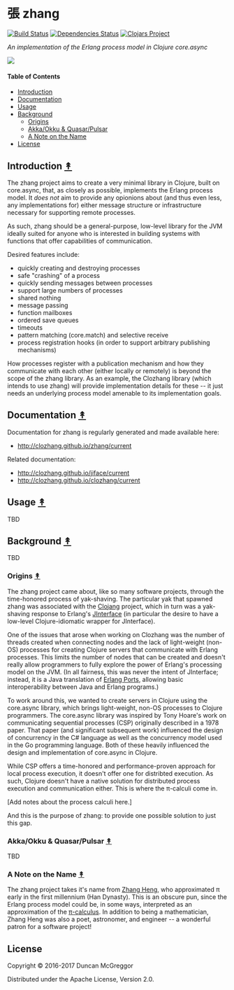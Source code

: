 # 張 zhang

[![Build Status][travis-badge]][travis]
[![Dependencies Status][deps-badge]][deps]
[![Clojars Project][clojars-badge]][clojars]

*An implementation of the Erlang process model in Clojure core.async*

[![][logo]][logo-large]


#### Table of Contents

* [Introduction](#introduction-)
* [Documentation](#documentation-)
* [Usage](#usage-)
* [Background](#background-)
  * [Origins](#origins-)
  * [Akka/Okku & Quasar/Pulsar](#akkaokku--quasarpulsar-)
  * [A Note on the Name](#a-note-on-the-name-)
* [License](#license-)


## Introduction [&#x219F;](#table-of-contents)

The zhang project aims to create a very minimal library in Clojure, built on
core.async, that, as closely as possible, implements the Erlang process model.
It *does not* aim to provide any opionions about (and thus even less, any
implementations for) either message structure or infrastructure necessary for
supporting remote processes.

As such, zhang should be a general-purpose, low-level library for the JVM
ideally suited for anyone who is interested in building systems with functions
that offer capabilities of communication.

Desired features include:

* quickly creating and destroying processes
* safe "crashing" of a process
* quickly sending messages between processes
* support large numbers of processes
* shared nothing
* message passing
* function mailboxes
* ordered save queues
* timeouts
* pattern matching (core.match) and selective receive
* process registration hooks (in order to support arbitrary publishing mechanisms)

How processes register with a publication mechanism and how they communicate
with each other (either locally or remotely) is beyond the scope of the zhang
library. As an example, the Clozhang library (which intends to use zhang) will
provide implementation details for these -- it just needs an underlying
process model amenable to its implementation goals.


## Documentation [&#x219F;](#table-of-contents)

Documentation for zhang is regularly generated and made available here:

* http://clozhang.github.io/zhang/current

Related documentation:

* http://clozhang.github.io/jiface/current
* http://clozhang.github.io/clozhang/current


## Usage [&#x219F;](#table-of-contents)

TBD


## Background [&#x219F;](#table-of-contents)

TBD


### Origins [&#x219F;](#table-of-contents)

The zhang project came about, like so many software projects, through the
time-honored process of yak-shaving. The particular yak that spawned
zhang was associated with the
[Clojang](https://github.com/clojang/clojang) project, which in turn was
a yak-shaving response to Erlang's
[JInterface](http://erlang.org/doc/apps/jinterface/jinterface_users_guide.html)
(in particular the desire to have a low-level Clojure-idiomatic wrapper
for JInterface).

One of the issues that arose when working on Clozhang was the number of
threads created when connecting nodes and the lack of light-weight
(non-OS) processes for creating Clojure servers that communicate with
Erlang processes. This limits the number of nodes that can be created and
doesn't really allow programmers to fully explore the power of Erlang's
processing model on the JVM. (In all fairness, this was never the intent
of JInterface; instead, it is a Java translation of
[Erlang Ports](http://erlang.org/doc/reference_manual/ports.html),
allowing basic interoperability between Java and Erlang programs.)

To work around this, we wanted to create servers in Clojure using the
core.async library, which brings light-weight, non-OS processes to Clojure
programmers. The core.async library was inspired by Tony Hoare's work on
communicating sequential processes (CSP) originally described in a 1978
paper. That paper (and significant subsequent work) influenced the design
of concurrency in the C# language as well as the concurrency model used
in the Go programming language. Both of these heavily influenced the
design and implementation of core.async in Clojure.

While CSP offers a time-honored and performance-proven approach for
local process execution, it doesn't offer one for distribted execution.
As such, Clojure doesn't have a native solution for distributed process
execution and communication either. This is where the π-calculi come in.

[Add notes about the process calculi here.]

And this is the purpose of zhang: to provide one possible solution to just
this gap.


### Akka/Okku & Quasar/Pulsar [&#x219F;](#table-of-contents)

TBD


### A Note on the Name [&#x219F;](#table-of-contents)

The zhang project takes it's name from
[Zhang Heng](https://en.wikipedia.org/wiki/Zhang_Heng),
who approximated π early in the first millennium (Han Dynasty). This is an
obscure pun, since the Erlang process model could be, in some ways,
interpreted as an approximation of the
[π-calculus](https://en.wikipedia.org/wiki/%CE%A0-calculus). In addition to
being a mathematician, Zhang Heng was also a poet, astronomer, and engineer --
a wonderful patron for a software project!


## License

Copyright © 2016-2017 Duncan McGreggor

Distributed under the Apache License, Version 2.0.


<!-- Named page links below: /-->

[travis]: https://travis-ci.org/clozhang/zhang
[travis-badge]: https://travis-ci.org/clozhang/zhang.png?branch=master
[deps]: http://jarkeeper.com/clozhang/zhang
[deps-badge]: http://jarkeeper.com/clozhang/zhang/status.svg
[clojars]: https://clojars.org/zhang
[clojars-badge]: https://img.shields.io/clojars/v/zhang.svg
[logo]: resources/images/Zhang_Heng-2-250x.png
[logo-large]: resources/images/Zhang_Heng-2-600x.png

